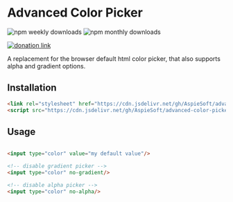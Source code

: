 # Advanced Color Picker

![npm weekly downloads](https://img.shields.io/npm/dw/installName)
![npm monthly downloads](https://img.shields.io/npm/dm/installName)

[![donation link](https://img.shields.io/badge/buy%20me%20a%20coffee-paypal-blue)](https://paypal.me/shaynejrtaylor?country.x=US&locale.x=en_US)

A replacement for the browser default html color picker, that also supports alpha and gradient options.

## Installation

```html
<link rel="stylesheet" href="https://cdn.jsdelivr.net/gh/AspieSoft/advanced-color-picker@1.0.0/style.min.css"/>
<script src="https://cdn.jsdelivr.net/gh/AspieSoft/advanced-color-picker@1.0.0/script.min.js" defer></script>
```

## Usage

```html

<input type="color" value="my default value"/>

<!-- disable gradient picker -->
<input type="color" no-gradient/>

<!-- disable alpha picker -->
<input type="color" no-alpha/>

```
